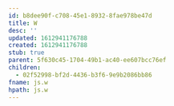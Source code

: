 ```yaml
---
id: b8dee90f-c708-45e1-8932-8fae978be47d
title: W
desc: ''
updated: 1612941176788
created: 1612941176788
stub: true
parent: 5f630c45-1704-49b1-ac40-ee607bcc76ef
children:
  - 02f52998-bf2d-4436-b3f6-9e9b2086bb86
fname: js.w
hpath: js.w
---
```



